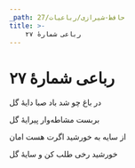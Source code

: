 ```yaml
---
_path: حافظ-شیرازی/رباعیات/27
title: >-
    رباعی شمارهٔ ۲۷
---
```

# رباعی شمارهٔ ۲۷

<div class="b" id="bn1"><div class="m1"><p>در باغ چو شد باد صبا دایهٔ گل</p></div>
<div class="m2"><p>بربست مشاطه‌وار پیرایهٔ گل</p></div></div>
<div class="b" id="bn2"><div class="m1"><p>از سایه به خورشید اگرت هست امان</p></div>
<div class="m2"><p>خورشید رخی طلب کن و سایهٔ گل</p></div></div>
